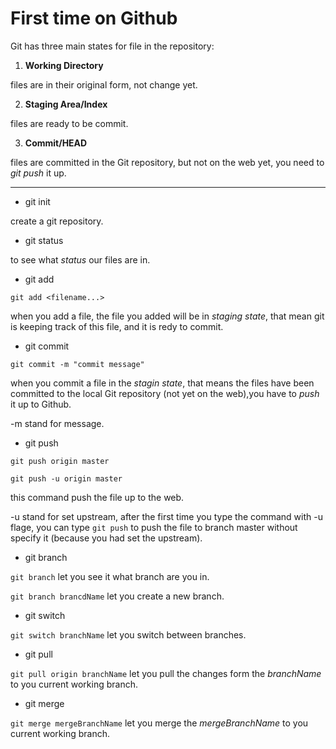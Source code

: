 #	First time on Github

Git has three main states for file in the repository:

1.	**Working Directory**

files are in their original form, not change yet.

2.	**Staging Area/Index**

files are ready to be commit.

3.	**Commit/HEAD**

files are committed in the Git repository, but not on the web yet, you need to *git push* it up.

---

-	git init

create a git repository.

-	git status

to see what *status* our files are in.

-	git add

`git add <filename...>`

when you add a file, the file you added will be in *staging state*, that mean git is keeping track of this file, and it is redy to commit.

-	git commit

`git commit -m "commit message"`

when you commit a file in the *stagin state*, that means the files have been committed to the local Git repository (not yet on the web),you have to *push* it up to Github.

-m stand for message.

-	git push

`git push origin master`

`git push -u origin master`

this command push the file up to the web.

-u stand for set upstream, after the first time you type the command with -u flage, you can type `git push` to push the file to branch master without specify it (because you had set the upstream).

-	git branch

`git branch` let you see it what branch are you in.

`git branch brancdName` let you create a new branch.

-	git switch 

`git switch branchName` let you switch between branches.

- git pull

`git pull origin branchName` let you pull the changes form the *branchName* to you current working branch.

- git merge

`git merge mergeBranchName` let you merge the *mergeBranchName* to you current working branch.



